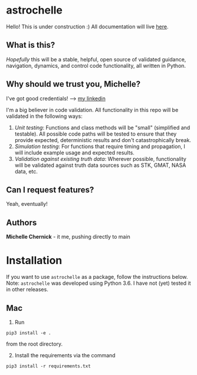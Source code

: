 # astrochelle
Hello! This is under construction :)
All documentation will live [here](https://nervous-warrior-341.notion.site/Astrochelle-Documentation-bf84b08ebde04c67a72b2277abccf38a).

## What is this?
*Hopefully* this will be a stable, helpful, open source of validated guidance, navigation, dynamics, and control code functionality, all written in Python.

## Why should we trust you, Michelle?
I've got good credentials! --> [my linkedin](https://www.linkedin.com/in/michelle-chernick/)

I'm a big believer in code validation. All functionality in this repo will be validated in the following ways:
1) *Unit testing*: Functions and class methods will be "small" (simplified and testable). All possible code paths will be tested to ensure that they provide expected, deterministic results and don't catastrophically break.
2) *Simulation testing*: For functions that require timing and propagation, I will include example usage and expected results. 
3) *Validation against existing truth data*: Wherever possible, functionality will be validated against truth data sources such as STK, GMAT, NASA data, etc.

## Can I request features?
Yeah, eventually!

## Authors
**Michelle Chernick** - it me, pushing directly to main

# Installation
If you want to use `astrochelle` as a package, follow the instructions below. 
Note: `astrochelle` was developed using Python 3.6. I have not (yet) tested it in other releases.

## Mac
1. Run 
```
pip3 install -e .
```
from the root directory.

2. Install the requirements via the command
```
pip3 install -r requirements.txt
```